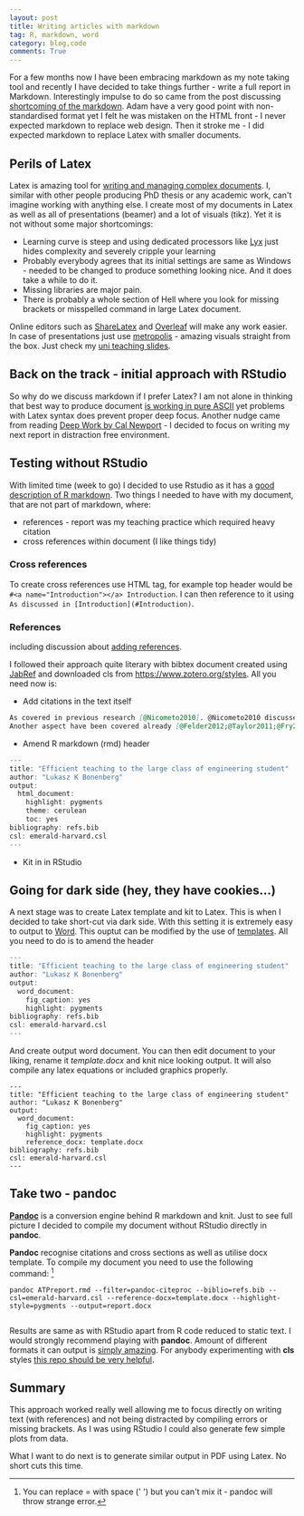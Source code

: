 ```yaml
---
layout: post
title: Writing articles with markdown
tag: R, markdown, word
category: blog,code
comments: True
---
```


For a few months now I have been embracing markdown as my note taking tool and recently I have decided to take things further - write a full report in Markdown. Interestingly impulse to do so came from the post discussing [shortcoming of the markdown](http://www.adamhyde.net/whats-wrong-with-markdown/). Adam have a very good point with non-standardised format yet I felt he was mistaken on the HTML front - I never expected markdown to replace web design. Then it stroke me - I did expected markdown to replace Latex with smaller documents.

## Perils of Latex

Latex is amazing tool for [writing and managing complex documents](http://tex.stackexchange.com/questions/1756/why-should-i-use-latex). I, similar with other people producing PhD thesis or any academic work, can't imagine working with anything else. I create most of my documents in Latex as well as all of presentations (beamer) and a lot of visuals (tikz).
Yet it is not without some major shortcomings:

* Learning curve is steep and using dedicated processors like [Lyx](https://www.lyx.org/) just hides complexity and severely cripple your learning
* Probably everybody agrees that its initial settings are same as Windows - needed to be changed to produce something looking nice. And it does take a while to do it.
* Missing libraries are major pain.
* There is probably a whole section of Hell where you look for missing brackets or misspelled command in large Latex document.

Online editors such as [ShareLatex](https://www.sharelatex.com/) and [Overleaf](https://www.overleaf.com/) will make any work easier. In case of presentations just use [metropolis](https://github.com/matze/mtheme) - amazing visuals straight from the box. Just check my [uni teaching slides](https://github.com/DfAC/TeachingSlides).


## Back on the track - initial approach with RStudio

So why do we discuss markdown if I prefer Latex? I am not alone in thinking that best way to produce document [is working in pure ASCII](http://ricardo.ecn.wfu.edu/~cottrell/wp.html) yet problems with Latex syntax does prevent proper deep focus. Another nudge came from reading [Deep Work by Cal Newport](http://www.amazon.co.uk/Deep-Work-Focused-Distracted/dp/0349411905) - I decided to focus on writing my next report in distraction free environment.

## Testing without RStudio

With limited time (week to go) I decided to use Rstudio as it has a [good description of R markdown](http://rmarkdown.rstudio.com/). Two things I needed to have with my document, that are not part of markdown, where:

* references - report was my teaching practice which required heavy citation
* cross references within document (I like things tidy)


### Cross references

To create cross references use HTML tag, for example top header would be `#<a name="Introduction"></a> Introduction`. I can then reference to it using `As discussed in [Introduction](#Introduction)`.


### References

including discussion about [adding references](http://rmarkdown.rstudio.com/authoring_bibliographies_and_citations.html).

I followed their approach quite literary with bibtex document created using [JabRef](https://github.com/JabRef/jabref) and downloaded cls from <https://www.zotero.org/styles>. All you need now is:

* Add citations in the text itself

```md
As covered in previous research [@Nicometo2010]. @Nicometo2010 discussed that as well. 
Another aspect have been covered already [@Felder2012;@Taylor2011;@Fry2008].
```

* Amend R markdown (rmd) header

```r
---
title: "Efficient teaching to the large class of engineering student"
author: "Lukasz K Bonenberg"
output:
  html_document:
    highlight: pygments
    theme: cerulean
    toc: yes
bibliography: refs.bib
csl: emerald-harvard.csl
---
```

* Kit in in RStudio



## Going for dark side (hey, they have cookies...)

A next stage was to create Latex template and kit to Latex. This is when I decided to take short-cut via dark side. With this setting it is extremely easy to output to [Word](http://blog.rolffredheim.com/2013/02/reproducible-research-with-r-knitr.html). This ouptut can be modified by the use of [templates](http://rmarkdown.rstudio.com/articles_docx.html). All you need to do is to amend the header

```r
---
title: "Efficient teaching to the large class of engineering student"
author: "Lukasz K Bonenberg"
output:
  word_document:
    fig_caption: yes
    highlight: pygments
bibliography: refs.bib
csl: emerald-harvard.csl
---
```

And create output word document. You can then edit document to your liking, rename it *template.docx* and knit nice looking output. It will also compile any latex equations or included graphics properly.

```
---
title: "Efficient teaching to the large class of engineering student"
author: "Lukasz K Bonenberg"
output:
  word_document:
    fig_caption: yes
    highlight: pygments
    reference_docx: template.docx
bibliography: refs.bib
csl: emerald-harvard.csl
---
```

## Take two - pandoc

[**Pandoc**](http://pandoc.org/) is a conversion engine behind R markdown and knit. Just to see full picture I decided to compile my document without RStudio directly in **pandoc**.

**Pandoc** recognise citations and cross sections as well as utilise docx template. To compile my document you need to use the following command: [^1]

```
pandoc ATPreport.rmd --filter=pandoc-citeproc --biblio=refs.bib --csl=emerald-harvard.csl --reference-docx=template.docx --highlight-style=pygments --output=report.docx
  
```


Results are same as with RStudio apart from R code reduced to static text. I would strongly recommend playing with **pandoc**. Amount of different formats it can output is [simply amazing](http://pandoc.org/demos.html). For anybody experimenting with **cls** styles [this repo should be very helpful](https://github.com/KurtPfeifle/pandoc-csl-testing).


## Summary

This approach worked really well allowing me to focus directly on writing text (with references) and not being distracted by compiling errors or missing brackets. As I was using RStudio I could also generate few simple plots from data.

What I want to do next is to generate similar output in PDF using Latex. No short cuts this time.








[^1]: You can replace = with space (' ') but you can't mix it - pandoc will throw strange error. 
